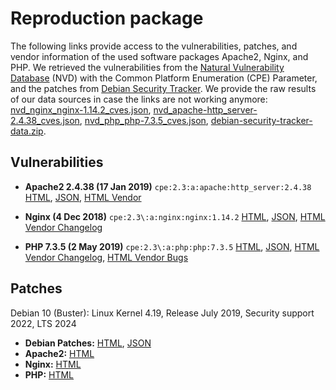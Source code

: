 # Reproduction package
The following links provide access to the vulnerabilities, patches, and vendor information of the used software packages Apache2, Nginx, and PHP.
We retrieved the vulnerabilities from the [Natural Vulnerability Database](https://nvd.nist.gov) (NVD) with the Common Platform Enumeration (CPE) Parameter, and the patches from [Debian Security Tracker](https://security-tracker.debian.org). 
We provide the raw results of our data sources in case the links are not working anymore: [nvd_nginx_nginx-1.14.2_cves.json](https://github.com/rmtec/modeswitcher/blob/main/reproduction%20package/nvd_nginx_nginx-1.14.2_cves.json), 
[nvd_apache-http_server-2.4.38_cves.json](https://github.com/rmtec/modeswitcher/blob/main/reproduction%20package/nvd_apache-http_server-2.4.38_cves.json), [nvd_php_php-7.3.5_cves.json](https://github.com/rmtec/modeswitcher/blob/main/reproduction%20package/nvd_php_php-7.3.5_cves.json), 
[debian-security-tracker-data.zip](https://github.com/rmtec/modeswitcher/blob/main/reproduction%20package/debian-security-tracker-data.zip).

## Vulnerabilities <a name="vulnerabilities"></a>
* **Apache2 2.4.38 (17 Jan 2019)** `cpe:2.3:a:apache:http_server:2.4.38` [HTML](https://nvd.nist.gov/vuln/search/results?adv_search=true&query=cpe:2.3:a:apache:http_server:2.4.38), [JSON](https://services.nvd.nist.gov/rest/json/cpes/1.0?cpeMatchString=cpe:2.3:a:apache:http_server:2.4.38:*:*:*:*:*:*:*&addOns=cves), [HTML Vendor](https://httpd.apache.org/security/vulnerabilities_24.html)

* **Nginx (4 Dec 2018)** `cpe:2.3\:a:nginx:nginx:1.14.2`
[HTML](https://nvd.nist.gov/vuln/search/results?adv_search=true&query=cpe:2.3:a:nginx:nginx:1.14.2), [JSON](https://services.nvd.nist.gov/rest/json/cpes/1.0?cpeMatchString=cpe:2.3:a:nginx:nginx:1.14.2:*:*:*:*:*:*:*&addOns=cves), [HTML Vendor Changelog](https://nginx.org/en/CHANGES-1.16)


* **PHP 7.3.5 (2 May 2019)** `cpe:2.3\:a:php:php:7.3.5`
[HTML](https://nvd.nist.gov/vuln/search/results?adv_search=true&query=cpe:2.3:a:php:php:7.3.5), [JSON](https://services.nvd.nist.gov/rest/json/cpes/1.0?cpeMatchString=cpe:2.3:a:php:php:7.3.5:*:*:*:*:*:*:*&addOns=cves), [HTML Vendor Changelog](https://www.php.net/ChangeLog-7.php#PHP_7_3), [HTML Vendor Bugs](https://bugs.php.net)

## Patches <a name="patches"></a>
Debian 10 (Buster): Linux Kernel 4.19, Release July 2019, Security support 2022, LTS 2024

* **Debian Patches:** [HTML](https://security-tracker.debian.org/tracker/), [JSON](https://security-tracker.debian.org/tracker/data/json)
* **Apache2:** [HTML](https://security-tracker.debian.org/tracker/source-package/apache2)
* **Nginx:** [HTML](https://security-tracker.debian.org/tracker/source-package/nginx)
* **PHP:** [HTML](https://security-tracker.debian.org/tracker/source-package/php7.3)
